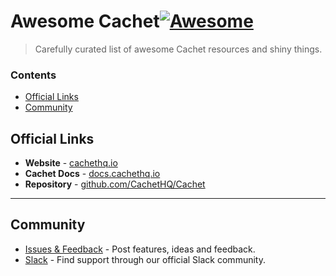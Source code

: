 # Awesome Cachet[![Awesome](https://cdn.rawgit.com/sindresorhus/awesome/d7305f38d29fed78fa85652e3a63e154dd8e8829/media/badge.svg)](https://github.com/sindresorhus/awesome)
> Carefully curated list of awesome Cachet resources and shiny things.

<!-- START doctoc generated TOC please keep comment here to allow auto update -->
<!-- DON'T EDIT THIS SECTION, INSTEAD RE-RUN doctoc TO UPDATE -->
### Contents

- [Official Links](#official-links)
- [Community](#community)

<!-- END doctoc generated TOC please keep comment here to allow auto update -->

## Official Links

- **Website** - [cachethq.io](https://cachethq.io)
- **Cachet Docs** - [docs.cachethq.io](https://docs.cachethq.io)
- **Repository** - [github.com/CachetHQ/Cachet](https://github.com/CachetHQ/Cachet)

---

## Community

- [Issues & Feedback](https://github.com/CachetHQ/Cachet/issues) - Post features, ideas and feedback.
- [Slack](http://cachethq-slack.herokuapp.com/) - Find support through our official Slack community.
